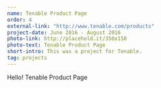 ```yaml
---
name: Tenable Product Page
order: 4
external-link: "http://www.tenable.com/products"
project-date: June 2016 - August 2016
photo-link: http://placehold.it/350x150
photo-text: Tenable Product Page
short-intro: This was a project for Tenable.
tag: projects
---
```


Hello! Tenable Product Page
